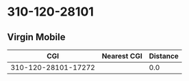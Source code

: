 # 310-120-28101
## Virgin Mobile


| CGI | Nearest CGI | Distance |
|-----|-------------|----------|
| 310-120-28101-17272 |  | 0.0 |

